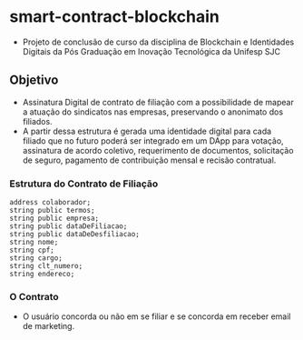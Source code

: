 # smart-contract-blockchain

- Projeto de conclusão de curso da disciplina de Blockchain e Identidades Digitais da Pós Graduação em Inovação Tecnológica da Unifesp SJC

## Objetivo

- Assinatura Digital de contrato de filiação com a possibilidade de mapear a atuação do sindicatos nas empresas, preservando o anonimato dos filiados.
- A partir dessa estrutura é gerada uma identidade digital para cada filiado que no futuro poderá ser integrado em um DApp para votação, assinatura de acordo coletivo, requerimento de documentos, solicitação de seguro, pagamento de contribuição mensal e recisão contratual.

### Estrutura do Contrato de Filiação

```
address colaborador;
string public termos;
string public empresa;
string public dataDeFiliacao;
string public dataDeDesfiliacao;
string nome;
string cpf;
string cargo;
string clt_numero;
string endereco;
```

### O Contrato

- O usuário concorda ou não em se filiar e se concorda em receber email de marketing.
